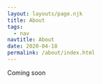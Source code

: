 ```yaml
---
layout: layouts/page.njk
title: About
tags:
  - nav
navtitle: About
date: 2020-04-18
permalink: /about/index.html
---
```


Coming soon
